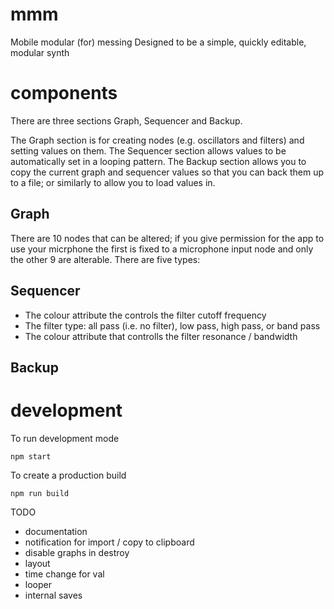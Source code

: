 # mmm
Mobile modular (for) messing
Designed to be a simple, quickly editable, modular synth

# components
There are three sections Graph, Sequencer and Backup.

The Graph section is for creating nodes (e.g. oscillators and filters) and setting values on them. The Sequencer section allows values to be automatically set in a looping pattern. The Backup section allows you to copy the current graph and sequencer values so that you can back them up to a file; or similarly to allow you to load values in.

## Graph
There are 10 nodes that can be altered; if you give permission for the app to use your micrphone the first is fixed to a microphone input node and only the other 9 are alterable.
There are five types:

## Sequencer
* The colour attribute the controls the filter cutoff frequency
* The filter type: all pass (i.e. no filter), low pass, high pass, or band pass
* The colour attribute that controlls the filter resonance / bandwidth

## Backup


# development
To run development mode
```
npm start
```
To create a production build
```
npm run build
```


TODO
- documentation
- notification for import / copy to clipboard
- disable graphs in destroy
- layout
- time change for val
- looper
- internal saves